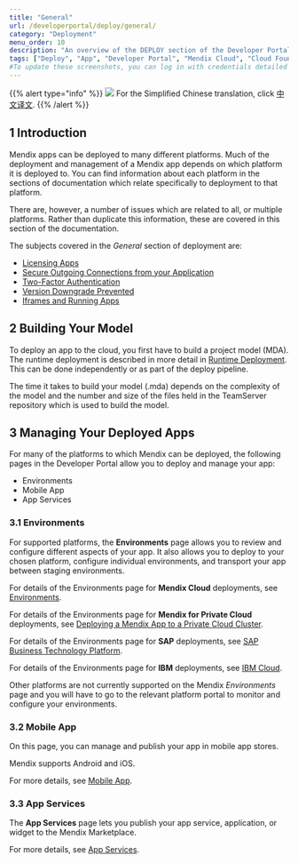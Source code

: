 ```yaml
---
title: "General"
url: /developerportal/deploy/general/
category: "Deployment"
menu_order: 10
description: "An overview of the DEPLOY section of the Developer Portal"
tags: ["Deploy", "App", "Developer Portal", "Mendix Cloud", "Cloud Foundry", "Azure", "Docker", "IBM", "SAP", "On-premises", "Kubernetes"]
#To update these screenshots, you can log in with credentials detailed in How to Update Screenshots Using Team Apps.
---
```


{{% alert type="info" %}}
<img src="attachments/chinese-translation/china.png" style="display: inline-block; margin: 0" /> For the Simplified Chinese translation, click [中文译文](https://cdn.mendix.tencent-cloud.com/documentation/developerportal/general.pdf).
{{% /alert %}}

## 1 Introduction

Mendix apps can be deployed to many different platforms. Much of the deployment and management of a Mendix app depends on which platform it is deployed to. You can find information about each platform in the sections of documentation which relate specifically to deployment to that platform.

There are, however, a number of issues which are related to all, or multiple platforms. Rather than duplicate this information, these are covered in this section of the documentation.

The subjects covered in the *General* section of deployment are:

* [Licensing Apps](licensing-apps-outside-mxcloud)
* [Secure Outgoing Connections from your Application](securing-outgoing-connections-from-your-application)
* [Two-Factor Authentication](two-factor-authentication)
* [Version Downgrade Prevented](version-downgrade-prevention)
* [Iframes and Running Apps](running-in-iframe)

## 2 Building Your Model

To deploy an app to the cloud, you first have to build a project model (MDA). The runtime deployment is described in more detail in [Runtime Deployment](/refguide/runtime-deployment). This can be done independently or as part of the deploy pipeline.

The time it takes to build your model (.mda) depends on the complexity of the model and the number and size of the files held in the TeamServer repository which is used to build the model.

## 3 Managing Your Deployed Apps

For many of the platforms to which Mendix can be deployed, the following pages in the Developer Portal allow you to deploy and manage your app:

* Environments
* Mobile App
* App Services

### 3.1 Environments

For supported platforms, the **Environments** page allows you to review and configure different aspects of your app. It also allows you to deploy to your chosen platform, configure individual environments, and transport your app between staging environments.

For details of the Environments page for **Mendix Cloud** deployments, see [Environments](environments).

For details of the Environments page for **Mendix for Private Cloud** deployments, see [Deploying a Mendix App to a Private Cloud Cluster](private-cloud-deploy#environment-details).

For details of the Environments page for **SAP** deployments, see [SAP Business Technology Platform](sap-cloud-platform#EnvironmentDetails).

For details of the Environments page for **IBM** deployments, see [IBM Cloud](ibm-cloud#EnvironmentDetails).

Other platforms are not currently supported on the Mendix *Environments* page and you will have to go to the relevant platform portal to monitor and configure your environments.
    
### 3.2 Mobile App

On this page, you can manage and publish your app in mobile app stores.

Mendix supports Android and iOS.

For more details, see [Mobile App](mobileapp).  

### 3.3 App Services

The **App Services** page lets you publish your app service, application, or widget to the Mendix Marketplace.

For more details, see [App Services](app-services).  
